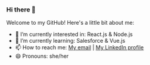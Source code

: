 ### Hi there 👋

<!--
**m1073496/m1073496** is a ✨ _special_ ✨ repository because its `README.md` (this file) appears on your GitHub profile.


<!-- 
- 👯 I’m looking to collaborate on ...
- - 🤔 I’m looking for help with ...
- - 💬 Ask me about ...
- - ⚡ Fun fact: ...
- -->

Welcome to my GitHub! Here's a little bit about me:

- 🔭 I’m currently interested in: React.js & Node.js
- 🌱 I’m currently learning: Salesforce & Vue.js
- 📫 How to reach me: [My email](jessbjust@gmail.com) | [My LinkedIn profile](https://www.linkedin.com/in/jessica-justice2/)
- 😄 Pronouns: she/her

